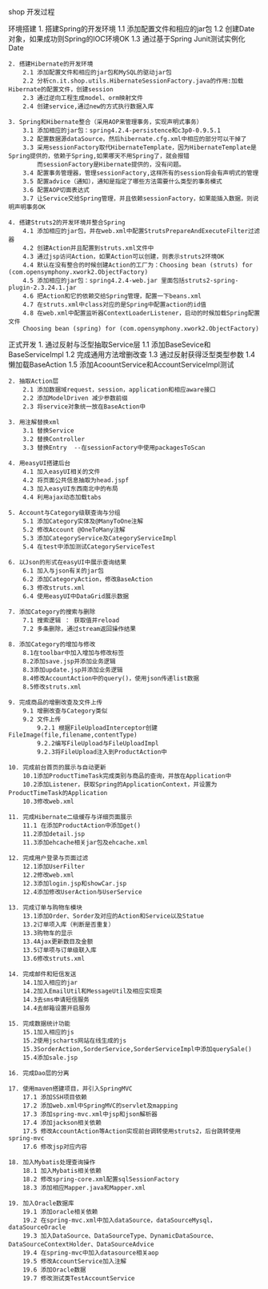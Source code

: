 shop 开发过程

环境搭建
	1. 搭建Spring的开发环境
		1.1 添加配置文件和相应的jar包
		1.2 创建Date对象，如果成功则Spring的IOC环境OK
		1.3 通过基于Spring Junit测试实例化Date 
	
	2. 搭建Hibernate的开发环境
		2.1 添加配置文件和相应的jar包和MySQL的驱动jar包
		2.2 分析cn.it.shop.utils.HibernateSessionFactory.java的作用:加载Hibernate的配置文件，创建session
		2.3 通过逆向工程生成model、orm映射文件
		2.4 创建service,通过new的方式执行数据入库
		
	3. Spring和Hibernate整合（采用AOP来管理事务，实现声明式事务）
		3.1 添加相应的jar包：spring4.2.4-persistence和c3p0-0.9.5.1
		3.2 配置数据源dataSource，然后hibernate.cfg.xml中相应的部分可以干掉了
		3.3 采用sessionFactory取代HibernateTemplate，因为HibernateTemplate是Spring提供的，依赖于Spring,如果哪天不用Spring了，就会报错
			而sessionFactory是Hibernate提供的，没有问题。
		3.4 配置事务管理器，管理sessionFactory,这样所有的session将会有声明式的管理
		3.5 配置advice（通知），通知是指定了哪些方法需要什么类型的事务模式	
		3.6 配置AOP切面表达式
		3.7 让Service交给Spring管理，并且依赖sessionFactory，如果能插入数据，则说明声明事务OK
	
	4. 搭建Struts2的开发环境并整合Spring
		4.1 添加相应的jar包，并在web.xml中配置StrutsPrepareAndExecuteFilter过滤器
		4.2 创建Action并且配置到struts.xml文件中
		4.3 通过jsp访问Action，如果Action可以创建，则表示struts2环境OK
		4.4 默认在没有整合的时候创建Action的工厂为：Choosing bean (struts) for (com.opensymphony.xwork2.ObjectFactory)
		4.5 添加相应的jar包：spring4.2.4-web.jar 里面包括struts2-spring-plugin-2.3.24.1.jar
		4.6 把Action和它的依赖交给Spring管理，配置一下beans.xml
		4.7 在struts.xml中class对应的是Spring中配置action的id值
		4.8 在web.xml中配置监听器ContextLoaderListener，启动的时候加载Spring配置文件
		Choosing bean (spring) for (com.opensymphony.xwork2.ObjectFactory)	

正式开发
	1. 通过反射与泛型抽取Service层
		1.1 添加BaseSevice和BaseServiceImpl
		1.2 完成通用方法增删改查
		1.3 通过反射获得泛型类型参数
		1.4 懒加载BaseAction
		1.5 添加AcoountService和AccountServiceImpl测试
		
	2. 抽取Action层
		2.1 添加数据域request，session，application和相应aware接口
		2.2 添加ModelDriven 减少参数前缀
		2.3 将service对象统一放在BaseAction中
	
	3. 用注解替换xml
		3.1 替换Service
		3.2 替换Controller
		3.3 替换Entry  --在sessionFactory中使用packagesToScan
		
	4. 用easyUI搭建后台
		4.1 加入easyUI相关的文件
		4.2 将页面公共信息抽取为head.jspf
		4.3 加入easyUI东西南北中的布局
		4.4 利用ajax动态加载tabs
		
	5. Account与Category级联查询与分组
		5.1 添加Category实体及@ManyToOne注解
		5.2 修改Account @OneToMany注解
		5.3 添加CategoryService及CategoryServiceImpl
		5.4 在test中添加测试CategoryServiceTest
		
	6. 以Json的形式在easyUI中展示查询结果
		6.1 加入与json有关的jar包
		6.2 添加CategoryAction，修改BaseAction
		6.3 修改struts.xml
		6.4 使用easyUI中DataGrid展示数据

	7. 添加Category的搜索与删除
		7.1 搜索逻辑 ： 获取值并reload
		7.2 多条删除，通过stream返回操作结果
	
	8. 添加Category的增加与修改
		8.1在toolbar中加入增加与修改标签
		8.2添加save.jsp并添加业务逻辑
		8.3添加update.jsp并添加业务逻辑
		8.4修改AccountAction中的query()，使用json传递list数据
		8.5修改struts.xml
	
	9. 完成商品的增删改查及文件上传
		9.1 增删改查与Category类似
		9.2 文件上传
			9.2.1 根据FileUploadInterceptor创建FileImage(file,filename,contentType)
			9.2.2编写FileUpload与FileUploadImpl
			9.2.3将FileUpload注入到ProductAction中
			
	10. 完成前台首页的展示与自动更新
		10.1添加ProductTimeTask完成类别与商品的查询，并放在Application中
		10.2添加Listener，获取Spring的ApplicationContext，并设置为ProductTimeTask的Application
		10.3修改web.xml
		
	11. 完成Hibernate二级缓存与详细页面展示
		11.1 在添加ProductAction中添加get()
		11.2添加detail.jsp
		11.3添加ehcache相关jar包及ehcache.xml
	
	12. 完成用户登录与页面过滤
		12.1添加UserFilter
		12.2修改web.xml
		12.3添加login.jsp和showCar.jsp
		12.4添加修改UserAction与UserService
		
	13. 完成订单与购物车模块
		13.1添加Order、Sorder及对应的Action和Service以及Statue
		13.2订单项入库（判断是否重复）
		13.3购物车的显示
		13.4Ajax更新数目及金额
		13.5订单项与订单级联入库
		13.6修改struts.xml
	
	14. 完成邮件和短信发送
		14.1加入相应的jar
		14.2加入EmailUtil和MessageUtil及相应实现类
		14.3去sms申请短信服务
		14.4去邮箱设置开启服务
		
	15. 完成数据统计功能
		15.1加入相应的js
		15.2使用jscharts网站在线生成的js
		15.3SorderAction,SorderService,SorderServiceImpl中添加querySale()
		15.4添加sale.jsp

	16. 完成Dao层的分离

	17. 使用maven搭建项目，并引入SpringMVC
		17.1 添加SSH项目依赖
		17.2 添加web.xml中SpringMVC的servlet及mapping
		17.3 添加spring-mvc.xml中jsp和json解析器
		17.4 添加jackson相关依赖
		17.5 修改AccountAction等Action实现前台调转使用struts2，后台跳转使用spring-mvc
		17.6 修改jsp对应内容

	18. 加入Mybatis处理查询操作
		18.1 加入Mybatis相关依赖
		18.2 修改spring-core.xml配置sqlSessionFactory
		18.3 添加相应Mapper.java和Mapper.xml

	19. 加入Oracle数据库
		19.1 添加oracle相关依赖
		19.2 在spring-mvc.xml中加入dataSource，dataSourceMysql，dataSourceOracle
		19.3 加入DataSource、DataSourceType、DynamicDataSource、DataSourceContextHolder、DataSourceAdvice
		19.4 在spring-mvc中加入datasource相关aop
		19.5 修改AccountService加入注解
		19.6 添加Oracle数据
		19.7 修改测试类TestAccountService